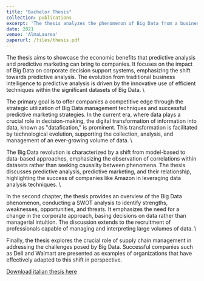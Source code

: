 ```yaml
---
title: "Bachelor Thesis"
collection: publications
excerpt: 'The thesis analyzes the phenomenon of Big Data from a business perspective, contextualizing it within the framework of predictive marketing. It outlines the characteristics of Big Data, its strengths, weaknesses, opportunities, and threats, providing real-world examples. The thesis defines the integration of Big Data within corporate mechanisms, examines the techniques employed by highly successful companies, and introduces new roles necessary to fully leverage the information derived from Big Data. The aim is to offer the possibility of a competitive advantage in the business context.'
date: 2021
venue: 'AlmaLaurea'
paperurl: /files/thesis.pdf
---
```

The thesis aims to showcase the economic benefits that predictive analysis and predictive marketing can bring to companies. It focuses on the impact of Big Data on corporate decision support systems, emphasizing the shift towards predictive analysis. The evolution from traditional business intelligence to predictive analysis is driven by the innovative use of efficient techniques within the significant datasets of Big Data. \

The primary goal is to offer companies a competitive edge through the strategic utilization of Big Data management techniques and successful predictive marketing strategies. In the current era, where data plays a crucial role in decision-making, the digital transformation of information into data, known as "datafication," is prominent. This transformation is facilitated by technological evolution, supporting the collection, analysis, and management of an ever-growing volume of data. \

The Big Data revolution is characterized by a shift from model-based to data-based approaches, emphasizing the observation of correlations within datasets rather than seeking causality between phenomena. The thesis discusses predictive analysis, predictive marketing, and their relationship, highlighting the success of companies like Amazon in leveraging data analysis techniques. \

In the second chapter, the thesis provides an overview of the Big Data phenomenon, conducting a SWOT analysis to identify strengths, weaknesses, opportunities, and threats. It emphasizes the need for a change in the corporate approach, basing decisions on data rather than managerial intuition. The discussion extends to the recruitment of professionals capable of managing and interpreting large volumes of data. \

Finally, the thesis explores the crucial role of supply chain management in addressing the challenges posed by Big Data. Successful companies such as Dell and Walmart are presented as examples of organizations that have effectively adapted to this shift in perspective.

[Download italian thesis here](/files/thesis.pdf)
